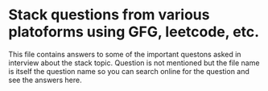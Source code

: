# Stack questions from various platoforms using GFG, leetcode, etc.

This file contains answers to some of  the important questons asked in interview about the stack topic.
Question is not mentioned but the file name is itself the question name  so you can search online  for the question and  see the answers  here.
